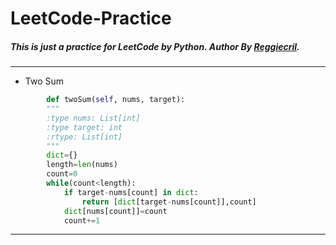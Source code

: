 # LeetCode-Practice

##### This is just a practice for LeetCode by Python. Author By [Reggiecril](https://github.com/Reggiecril).
***
+ Two Sum
```python
        def twoSum(self, nums, target):
        """
        :type nums: List[int]
        :type target: int
        :rtype: List[int]
        """
        dict={}
        length=len(nums)
        count=0
        while(count<length):
            if target-nums[count] in dict:
                return [dict[target-nums[count]],count]
            dict[nums[count]]=count
            count+=1
```
***

